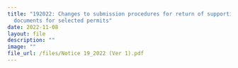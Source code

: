 ```yaml
---
title: "192022: Changes to submission procedures for return of supporting
  documents for selected permits"
date: 2022-11-08
layout: file
description: ""
image: ""
file_url: /files/Notice 19_2022 (Ver 1).pdf
---
```


